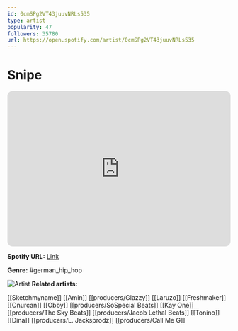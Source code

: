 ```yaml
---
id: 0cmSPg2VT43juuvNRLs535
type: artist
popularity: 47
followers: 35780
url: https://open.spotify.com/artist/0cmSPg2VT43juuvNRLs535
---
```

# Snipe

<iframe style="border-radius:12px" src="https://open.spotify.com/embed/artist/0cmSPg2VT43juuvNRLs535" width="100%" height="352" frameBorder="0" allowfullscreen="" allow="autoplay; clipboard-write; encrypted-media; fullscreen; picture-in-picture" loading="lazy"></iframe>

**Spotify URL:** [Link](https://open.spotify.com/artist/0cmSPg2VT43juuvNRLs535)

**Genre:**  #german_hip_hop

![Artist](https://i.scdn.co/image/ab6761610000e5eb4b0d2c28bfc64023b6aa9337)
**Related artists:**

[[Sketchmyname]]
[[Amin]]
[[producers/Glazzy]]
[[Laruzo]]
[[Freshmaker]]
[[Onurcan]]
[[Obby]]
[[producers/SoSpecial Beats]]
[[Kay One]]
[[producers/The Sky Beats]]
[[producers/Jacob Lethal Beats]]
[[Tonino]]
[[Dina]]
[[producers/L. Jacksprodz]]
[[producers/Call Me G]]
